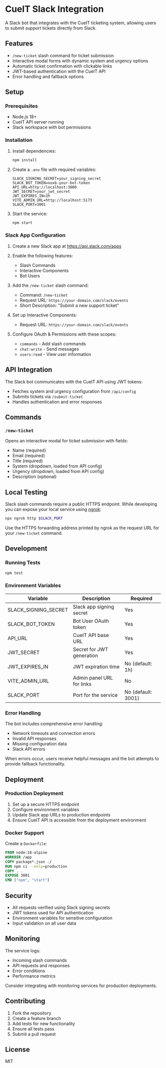 # CueIT Slack Integration

A Slack bot that integrates with the CueIT ticketing system, allowing users to submit support tickets directly from Slack.

## Features

- `/new-ticket` slash command for ticket submission
- Interactive modal forms with dynamic system and urgency options
- Automatic ticket confirmation with clickable links
- JWT-based authentication with the CueIT API
- Error handling and fallback options

## Setup

### Prerequisites

- Node.js 18+
- CueIT API server running
- Slack workspace with bot permissions

### Installation

1. Install dependencies:
   ```bash
   npm install
   ```

2. Create a `.env` file with required variables:
   ```env
   SLACK_SIGNING_SECRET=your_signing_secret
   SLACK_BOT_TOKEN=xoxb-your-bot-token
   API_URL=http://localhost:3000
   JWT_SECRET=your_jwt_secret
   JWT_EXPIRES_IN=1h
   VITE_ADMIN_URL=http://localhost:5173
   SLACK_PORT=3001
   ```

3. Start the service:
   ```bash
   npm start
   ```

### Slack App Configuration

1. Create a new Slack app at https://api.slack.com/apps
2. Enable the following features:
   - Slash Commands
   - Interactive Components
   - Bot Users

3. Add the `/new-ticket` slash command:
   - Command: `/new-ticket`
   - Request URL: `https://your-domain.com/slack/events`
   - Short Description: "Submit a new support ticket"

4. Set up Interactive Components:
   - Request URL: `https://your-domain.com/slack/events`

5. Configure OAuth & Permissions with these scopes:
   - `commands` - Add slash commands
   - `chat:write` - Send messages
   - `users:read` - View user information

## API Integration

The Slack bot communicates with the CueIT API using JWT tokens:

- Fetches system and urgency configuration from `/api/config`
- Submits tickets via `/submit-ticket`
- Handles authentication and error responses

## Commands

### `/new-ticket`

Opens an interactive modal for ticket submission with fields:
- Name (required)
- Email (required)  
- Title (required)
- System (dropdown, loaded from API config)
- Urgency (dropdown, loaded from API config)
- Description (optional)

## Local Testing
Slack slash commands require a public HTTPS endpoint. While developing you can expose your local service using [ngrok](https://ngrok.com/):

```bash
npx ngrok http $SLACK_PORT
```

Use the HTTPS forwarding address printed by ngrok as the request URL for your `/new-ticket` command.

## Development

### Running Tests

```bash
npm test
```

### Environment Variables

| Variable | Description | Required |
|----------|-------------|----------|
| SLACK_SIGNING_SECRET | Slack app signing secret | Yes |
| SLACK_BOT_TOKEN | Bot User OAuth token | Yes |
| API_URL | CueIT API base URL | Yes |
| JWT_SECRET | Secret for JWT generation | Yes |
| JWT_EXPIRES_IN | JWT expiration time | No (default: 1h) |
| VITE_ADMIN_URL | Admin panel URL for links | No |
| SLACK_PORT | Port for the service | No (default: 3001) |

### Error Handling

The bot includes comprehensive error handling:
- Network timeouts and connection errors
- Invalid API responses
- Missing configuration data
- Slack API errors

When errors occur, users receive helpful messages and the bot attempts to provide fallback functionality.

## Deployment

### Production Deployment

1. Set up a secure HTTPS endpoint
2. Configure environment variables
3. Update Slack app URLs to production endpoints
4. Ensure CueIT API is accessible from the deployment environment

### Docker Support

Create a `Dockerfile`:
```dockerfile
FROM node:18-alpine
WORKDIR /app
COPY package*.json ./
RUN npm ci --only=production
COPY . .
EXPOSE 3001
CMD ["npm", "start"]
```

## Security

- All requests verified using Slack signing secrets
- JWT tokens used for API authentication
- Environment variables for sensitive configuration
- Input validation on all user data

## Monitoring

The service logs:
- Incoming slash commands
- API requests and responses
- Error conditions
- Performance metrics

Consider integrating with monitoring services for production deployments.

## Contributing

1. Fork the repository
2. Create a feature branch
3. Add tests for new functionality
4. Ensure all tests pass
5. Submit a pull request

## License

MIT
